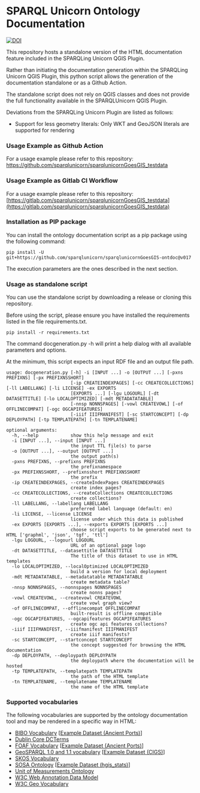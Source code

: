 # SPARQL Unicorn Ontology Documentation

[![DOI](https://zenodo.org/badge/DOI/10.5281/zenodo.8190763.svg)](https://doi.org/10.5281/zenodo.8190763)

This repository hosts a standalone version of the HTML documentation feature included in the SPARQLing Unicorn QGIS Plugin.

Rather than initiating the documentation generation within the SPARQLing Unicorn QGIS Plugin, this python script allows the generation of the documentation standalone or as a Github Action.
 
The standalone script does not rely on QGIS classes and does not provide the full functionality available in the SPARQLUnicorn QGIS Plugin.

Deviations from the SPARQLing Unicorn Plugin are listed as follows:

* Support for less geometry literals: Only WKT and GeoJSON literals are supported for rendering

### Usage Example as Github Action

For a usage example please refer to this repository:
https://github.com/sparqlunicorn/sparqlunicornGoesGIS_testdata

### Usage Example as Gitlab CI Workflow

For a usage example please refer to this repository:
[https://gitlab.com/sparqlunicorn/sparqlunicornGoesGIS_testdata](https://gitlab.com/sparqlunicorn/sparqlunicornGoesGIS_testdata)

### Installation as PIP package

You can install the ontology documentation script as a pip package using the following command:

`
pip install -U git+https://github.com/sparqlunicorn/sparqlunicornGoesGIS-ontdoc@v017
`

The execution parameters are the ones described in the next section.

### Usage as standalone script

You can use the standalone script by downloading a release or cloning this repository.

Before using the script, please ensure you have installed the requirements listed in the file requirements.txt.

```
pip install -r requirements.txt
```

The command docgeneration.py -h will print a help dialog with all available parameters and options.

At the minimum, this script expects an input RDF file and an output file path.

```
usage: docgeneration.py [-h] -i [INPUT ...] -o [OUTPUT ...] [-pxns PREFIXNS] [-px PREFIXNSSHORT]
                        [-ip CREATEINDEXPAGES] [-cc CREATECOLLECTIONS] [-ll LABELLANG] [-li LICENSE] -ex EXPORTS
                        [EXPORTS ...] [-lgu LOGOURL] [-dt DATASETTITLE] [-lo LOCALOPTIMIZED] [-mdt METADATATABLE]
                        [-nnsp NONNSPAGES] [-vowl CREATEVOWL] [-of OFFLINECOMPAT] [-ogc OGCAPIFEATURES]
                        [-iiif IIIFMANIFEST] [-sc STARTCONCEPT] [-dp DEPLOYPATH] [-tp TEMPLATEPATH] [-tn TEMPLATENAME]

optional arguments:
  -h, --help            show this help message and exit
  -i [INPUT ...], --input [INPUT ...]
                        the input TTL file(s) to parse
  -o [OUTPUT ...], --output [OUTPUT ...]
                        the output path(s)
  -pxns PREFIXNS, --prefixns PREFIXNS
                        the prefixnamespace
  -px PREFIXNSSHORT, --prefixnsshort PREFIXNSSHORT
                        the prefix
  -ip CREATEINDEXPAGES, --createIndexPages CREATEINDEXPAGES
                        create index pages?
  -cc CREATECOLLECTIONS, --createCollections CREATECOLLECTIONS
                        create collections?
  -ll LABELLANG, --labellang LABELLANG
                        preferred label language (default: en)
  -li LICENSE, --license LICENSE
                        license under which this data is published
  -ex EXPORTS [EXPORTS ...], --exports EXPORTS [EXPORTS ...]
                        choose script exports to be generated next to HTML ['graphml', 'json', 'tgf', 'ttl']
  -lgu LOGOURL, --logourl LOGOURL
                        URL of an optional page logo
  -dt DATASETTITLE, --datasettitle DATASETTITLE
                        The title of this dataset to use in HTML templates
  -lo LOCALOPTIMIZED, --localOptimized LOCALOPTIMIZED
                        build a version for local deployment
  -mdt METADATATABLE, --metadatatable METADATATABLE
                        create metadata table?
  -nnsp NONNSPAGES, --nonnspages NONNSPAGES
                        create nonns pages?
  -vowl CREATEVOWL, --createvowl CREATEVOWL
                        create vowl graph view?
  -of OFFLINECOMPAT, --offlinecompat OFFLINECOMPAT
                        built-result is offline compatible
  -ogc OGCAPIFEATURES, --ogcapifeatures OGCAPIFEATURES
                        create ogc api features collections?
  -iiif IIIFMANIFEST, --iiifmanifest IIIFMANIFEST
                        create iiif manifests?
  -sc STARTCONCEPT, --startconcept STARTCONCEPT
                        the concept suggested for browsing the HTML documentation
  -dp DEPLOYPATH, --deploypath DEPLOYPATH
                        the deploypath where the documentation will be hosted
  -tp TEMPLATEPATH, --templatepath TEMPLATEPATH
                        the path of the HTML template
  -tn TEMPLATENAME, --templatename TEMPLATENAME
                        the name of the HTML template
```

### Supported vocabularies

The following vocabularies are supported by the ontology documentation tool and may be rendered in a specific way in HTML:
 
* [BIBO Vocabulary](http://purl.org/ontology/bibo/) [[Example Dataset (Ancient Ports)](https://github.com/archaeolink/AncientPorts_RDF)]
* [Dublin Core DCTerms](https://www.dublincore.org/specifications/dublin-core/dcmi-terms/)
* [FOAF Vocabulary](http://xmlns.com/foaf/0.1/) [[Example Dataset (Ancient Ports)](https://github.com/archaeolink/AncientPorts_RDF)]
* [GeoSPARQL 1.0 and 1.1 vocabulary](https://github.com/opengeospatial/ogc-geosparql) [[Example Dataset (CIGS)](https://github.com/archaeolink/CIGS_RDF)]
* [SKOS Vocabulary](https://www.w3.org/TR/swbp-skos-core-spec/)
* [SOSA Ontology](https://www.w3.org/TR/vocab-ssn/) [[Example Dataset (hgis_stats)](https://github.com/Research-Squirrel-Engineers/hgis_stats)]
* [Unit of Measurements Ontology](https://github.com/HajoRijgersberg/OM)
* [W3C Web Annotation Data Model](https://www.w3.org/TR/annotation-model/)
* [W3C Geo Vocabulary](https://www.w3.org/2003/01/geo/)
